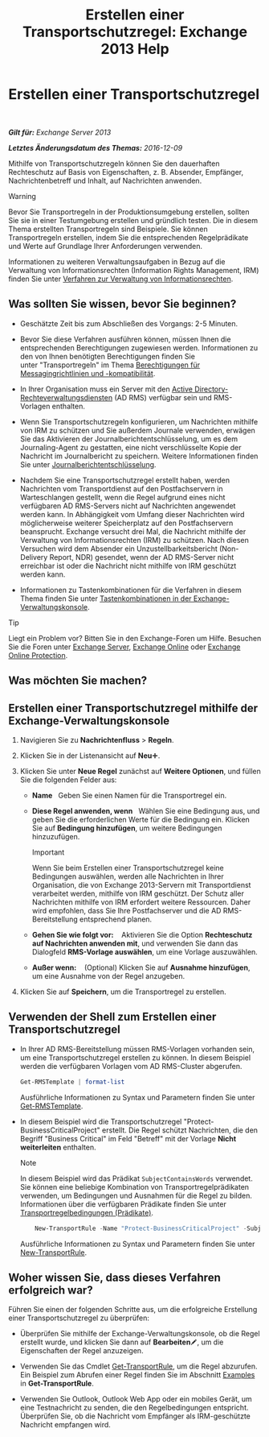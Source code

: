 ﻿---
title: 'Erstellen einer Transportschutzregel: Exchange 2013 Help'
TOCTitle: Erstellen einer Transportschutzregel
ms:assetid: 3a857185-ee16-4ee7-9e57-8be95f7e753a
ms:mtpsurl: https://technet.microsoft.com/de-de/library/Dd302432(v=EXCHG.150)
ms:contentKeyID: 50475501
ms.date: 04/24/2018
mtps_version: v=EXCHG.150
ms.translationtype: HT
---

# Erstellen einer Transportschutzregel

 

_**Gilt für:** Exchange Server 2013_

_**Letztes Änderungsdatum des Themas:** 2016-12-09_

Mithilfe von Transportschutzregeln können Sie den dauerhaften Rechteschutz auf Basis von Eigenschaften, z. B. Absender, Empfänger, Nachrichtenbetreff und Inhalt, auf Nachrichten anwenden.


> [!WARNING]
> Bevor Sie Transportregeln in der Produktionsumgebung erstellen, sollten Sie sie in einer Testumgebung erstellen und gründlich testen. Die in diesem Thema erstellten Transportregeln sind Beispiele. Sie können Transportregeln erstellen, indem Sie die entsprechenden Regelprädikate und Werte auf Grundlage Ihrer Anforderungen verwenden.



Informationen zu weiteren Verwaltungsaufgaben in Bezug auf die Verwaltung von Informationsrechten (Information Rights Management, IRM) finden Sie unter [Verfahren zur Verwaltung von Informationsrechten](information-rights-management-procedures-exchange-2013-help.md).

## Was sollten Sie wissen, bevor Sie beginnen?

  - Geschätzte Zeit bis zum Abschließen des Vorgangs: 2-5 Minuten.

  - Bevor Sie diese Verfahren ausführen können, müssen Ihnen die entsprechenden Berechtigungen zugewiesen werden. Informationen zu den von Ihnen benötigten Berechtigungen finden Sie unter "Transportregeln" im Thema [Berechtigungen für Messagingrichtlinien und -kompatibilität](messaging-policy-and-compliance-permissions-exchange-2013-help.md).

  - In Ihrer Organisation muss ein Server mit den [Active Directory-Rechteverwaltungsdiensten](https://technet.microsoft.com/de-de/library/hh831364.aspx) (AD RMS) verfügbar sein und RMS-Vorlagen enthalten.

  - Wenn Sie Transportschutzregeln konfigurieren, um Nachrichten mithilfe von IRM zu schützen und Sie außerdem Journale verwenden, erwägen Sie das Aktivieren der Journalberichtentschlüsselung, um es dem Journaling-Agent zu gestatten, eine nicht verschlüsselte Kopie der Nachricht im Journalbericht zu speichern. Weitere Informationen finden Sie unter [Journalberichtentschlüsselung](journal-report-decryption-exchange-2013-help.md).

  - Nachdem Sie eine Transportschutzregel erstellt haben, werden Nachrichten vom Transportdienst auf den Postfachservern in Warteschlangen gestellt, wenn die Regel aufgrund eines nicht verfügbaren AD RMS-Servers nicht auf Nachrichten angewendet werden kann. In Abhängigkeit vom Umfang dieser Nachrichten wird möglicherweise weiterer Speicherplatz auf den Postfachservern beansprucht. Exchange versucht drei Mal, die Nachricht mithilfe der Verwaltung von Informationsrechten (IRM) zu schützen. Nach diesen Versuchen wird dem Absender ein Unzustellbarkeitsbericht (Non-Delivery Report, NDR) gesendet, wenn der AD RMS-Server nicht erreichbar ist oder die Nachricht nicht mithilfe von IRM geschützt werden kann.

  - Informationen zu Tastenkombinationen für die Verfahren in diesem Thema finden Sie unter [Tastenkombinationen in der Exchange-Verwaltungskonsole](keyboard-shortcuts-in-the-exchange-admin-center-exchange-online-protection-help.md).


> [!TIP]
> Liegt ein Problem vor? Bitten Sie in den Exchange-Foren um Hilfe. Besuchen Sie die Foren unter <A href="https://go.microsoft.com/fwlink/p/?linkid=60612">Exchange Server</A>, <A href="https://go.microsoft.com/fwlink/p/?linkid=267542">Exchange Online</A> oder <A href="https://go.microsoft.com/fwlink/p/?linkid=285351">Exchange Online Protection</A>.



## Was möchten Sie machen?

## Erstellen einer Transportschutzregel mithilfe der Exchange-Verwaltungskonsole

1.  Navigieren Sie zu **Nachrichtenfluss** \> **Regeln**.

2.  Klicken Sie in der Listenansicht auf **Neu**![Hinzufügen (Symbol)](images/JJ218640.c1e75329-d6d7-4073-a27d-498590bbb558(EXCHG.150).gif "Hinzufügen (Symbol)").

3.  Klicken Sie unter **Neue Regel** zunächst auf **Weitere Optionen**, und füllen Sie die folgenden Felder aus:
    
      - **Name**   Geben Sie einen Namen für die Transportregel ein.
    
      - **Diese Regel anwenden, wenn**   Wählen Sie eine Bedingung aus, und geben Sie die erforderlichen Werte für die Bedingung ein. Klicken Sie auf **Bedingung hinzufügen**, um weitere Bedingungen hinzuzufügen.
        

        > [!IMPORTANT]
        > Wenn Sie beim Erstellen einer Transportschutzregel keine Bedingungen auswählen, werden alle Nachrichten in Ihrer Organisation, die von Exchange&nbsp;2013-Servern mit Transportdienst verarbeitet werden, mithilfe von IRM geschützt. Der Schutz aller Nachrichten mithilfe von IRM erfordert weitere Ressourcen. Daher wird empfohlen, dass Sie Ihre Postfachserver und die AD&nbsp;RMS-Bereitstellung entsprechend planen.

    
      - **Gehen Sie wie folgt vor:**    Aktivieren Sie die Option **Rechteschutz auf Nachrichten anwenden mit**, und verwenden Sie dann das Dialogfeld **RMS-Vorlage auswählen**, um eine Vorlage auszuwählen.
    
      - **Außer wenn:**    (Optional) Klicken Sie auf **Ausnahme hinzufügen**, um eine Ausnahme von der Regel anzugeben.

4.  Klicken Sie auf **Speichern**, um die Transportregel zu erstellen.

## Verwenden der Shell zum Erstellen einer Transportschutzregel

  - In Ihrer AD RMS-Bereitstellung müssen RMS-Vorlagen vorhanden sein, um eine Transportschutzregel erstellen zu können. In diesem Beispiel werden die verfügbaren Vorlagen vom AD RMS-Cluster abgerufen.
    
    ```powershell
    Get-RMSTemplate | format-list
    ```
    
    Ausführliche Informationen zu Syntax und Parametern finden Sie unter [Get-RMSTemplate](https://technet.microsoft.com/de-de/library/dd297960\(v=exchg.150\)).

  - In diesem Beispiel wird die Transportschutzregel "Protect-BusinessCriticalProject" erstellt. Die Regel schützt Nachrichten, die den Begriff "Business Critical" im Feld "Betreff" mit der Vorlage **Nicht weiterleiten** enthalten.
    

    > [!NOTE]
    > In diesem Beispiel wird das Prädikat <CODE>SubjectContainsWords</CODE> verwendet. Sie können eine beliebige Kombination von Transportregelprädikaten verwenden, um Bedingungen und Ausnahmen für die Regel zu bilden. Informationen über die verfügbaren Prädikate finden Sie unter <A href="mail-flow-rule-conditions-and-exceptions-predicates-in-exchange-2013-exchange-2013-help.md">Transportregelbedingungen (Prädikate)</A>.

    ```powershell
        New-TransportRule -Name "Protect-BusinessCriticalProject" -SubjectContainsWords "Business Critical" -ApplyRightsProtectionTemplate "Do Not Forward"
    ```
    
    Ausführliche Informationen zu Syntax und Parametern finden Sie unter [New-TransportRule](https://technet.microsoft.com/de-de/library/bb125138\(v=exchg.150\)).

## Woher wissen Sie, dass dieses Verfahren erfolgreich war?

Führen Sie einen der folgenden Schritte aus, um die erfolgreiche Erstellung einer Transportschutzregel zu überprüfen:

  - Überprüfen Sie mithilfe der Exchange-Verwaltungskonsole, ob die Regel erstellt wurde, und klicken Sie dann auf **Bearbeiten**![Bearbeitungssymbol](images/Bb124582.6f53ccb2-1f13-4c02-bea0-30690e6ea71d(EXCHG.150).gif "Bearbeitungssymbol"), um die Eigenschaften der Regel anzuzeigen.

  - Verwenden Sie das Cmdlet [Get-TransportRule](https://technet.microsoft.com/de-de/library/aa998585\(v=exchg.150\)), um die Regel abzurufen. Ein Beispiel zum Abrufen einer Regel finden Sie im Abschnitt [Examples](https://technet.microsoft.com/de-de/aa998585\(exchg.150\)#examples) in **Get-TransportRule**.

  - Verwenden Sie Outlook, Outlook Web App oder ein mobiles Gerät, um eine Testnachricht zu senden, die den Regelbedingungen entspricht. Überprüfen Sie, ob die Nachricht vom Empfänger als IRM-geschützte Nachricht empfangen wird.

